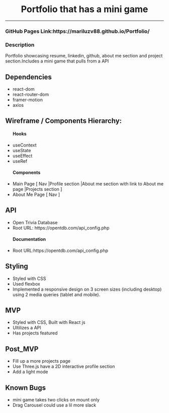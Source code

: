 # <div align="center">Portfolio that has a mini game </div>



***
 
 <h3>GitHub Pages Link:https://mariluzv88.github.io/Portfolio/</h3>
 <h3>Description</h3>
Portfolio showcasing resume, linkedin, github, about me section and project section.Includes a mini game that pulls from a API
 <h2> Dependencies</h2>
  <ul>
      <li>react-dom</li>
      <li>react-router-dom</li>
      <li>framer-motion</li>
      
   
  <li>axios</li>
</ul>
 <h2>Wireframe / Components Hierarchy:</h2>

<ul>
 <h4>Hooks</h4>
      <li>useContext</li>
      <li>useState</li>
      <li>useEffect</li>
      <li>useRef</li>
 <h4>Components</h4>
   <li>Main Page [ Nav |Profile section |About me section with link to About me page |Projects section ]</li>
   <li>About Me Page [ Nav ]</li>
   
</ul>

 <h2>API</h2>
 <ul>
      <li>Open Trivia Database</li>
      <li>Root URL: https://opentdb.com/api_config.php</li>
   <h4>Documentation</h4>
   <li>Root URL:https://opentdb.com/api_config.php</li>
</ul>

<h2>Styling</h2>
<ul>
      <li>Styled with CSS</li>
      <li>Used flexbox</li>
      <li>Implemented a  responsive design on 3 screen sizes (including desktop) using 2 media queries (tablet and mobile).</li>
</ul>
<h2>MVP</h2>
<ul>
      <li>Styled with CSS, Built with React js</li>
      <li>Ultilizes a API</li>
      <li>Has  projects featured</li>
</ul>
 <h2>Post_MVP</h2>
<ul>
      <li>Fill up a more projects page</li>
      <li>Use Three.js have a 2D interactive profile section</li>
      <li>Add a light mode </li>
</ul>
 <h2>Known Bugs</h2>
<ul>
      <li>mini game takes two clicks on mount only</li>
      <li> Drag Carousel could use a lil more slack</li>
      
</ul>